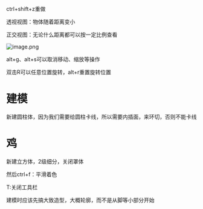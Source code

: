 ctrl+shift+z重做

透视视图：物体随着距离变小

正交视图：无论什么距离都可以按一定比例查看

![image.png](https://cdn.jsdelivr.net/gh/ymingZ/note-gen-image-sync@main/2025-06/15628478-9545-4dd3-b935-8cbd77b0ce1d.png)

alt+g、alt+s可以取消移动、缩放等操作

双击R可以任意位置旋转，alt+r重置旋转位置

# 建模

新建圆柱体，因为我们需要给圆柱卡线，所以需要内插面，来环切，否则不能卡线

# 鸡

新建立方体，2级细分，关闭罩体

然后ctrl+f：平滑着色

T:关闭工具栏

建模时应该先搞大致造型，大概轮廓，而不是从脚等小部分开始
